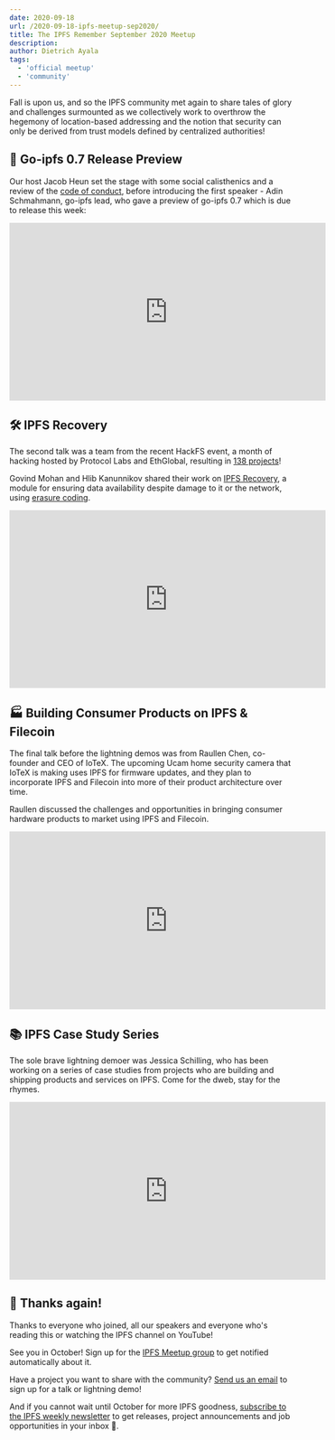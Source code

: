 ```yaml
---
date: 2020-09-18
url: /2020-09-18-ipfs-meetup-sep2020/
title: The IPFS Remember September 2020 Meetup
description:
author: Dietrich Ayala
tags:
  - 'official meetup'
  - 'community'
---
```


Fall is upon us, and so the IPFS community met again to share tales of glory and challenges surmounted as we collectively work to overthrow the hegemony of location-based addressing and the notion that security can only be derived from trust models defined by centralized authorities!

## 🚢 Go-ipfs 0.7 Release Preview

Our host Jacob Heun set the stage with some social calisthenics and a review of the [code of conduct](https://github.com/ipfs/community/blob/master/code-of-conduct.md), before introducing the first speaker - Adin Schmahmann, go-ipfs lead, who gave a preview of go-ipfs 0.7 which is due to release this week:

<iframe width="560" height="315" src="https://www.youtube.com/embed/K9RGlSC5tBs" frameborder="0" allow="accelerometer; autoplay; clipboard-write; encrypted-media; gyroscope; picture-in-picture" allowfullscreen></iframe>

## 🛠 IPFS Recovery

The second talk was a team from the recent HackFS event, a month of hacking hosted by Protocol Labs and EthGlobal, resulting in [138 projects](https://hack.ethglobal.co/hackfs/showcase)!

Govind Mohan and Hlib Kanunnikov shared their work on [IPFS Recovery](https://hack.ethglobal.co/showcase/ipfs-recovery-rec909D6romwHglDV), a module for ensuring data availability despite damage to it or the network, using [erasure coding](https://en.wikipedia.org/wiki/Erasure_code).

<iframe width="560" height="315" src="https://www.youtube.com/embed/BFXSMxVf7pM" frameborder="0" allow="accelerometer; autoplay; clipboard-write; encrypted-media; gyroscope; picture-in-picture" allowfullscreen></iframe>

## 🏭 Building Consumer Products on IPFS & Filecoin

The final talk before the lightning demos was from Raullen Chen, co-founder and CEO of IoTeX. The upcoming Ucam home security camera that IoTeX is making uses IPFS for firmware updates, and they plan to incorporate IPFS and Filecoin into more of their product architecture over time.

Raullen discussed the challenges and opportunities in bringing consumer hardware products to market using IPFS and Filecoin.

<iframe width="560" height="315" src="https://www.youtube.com/embed/dek7B1DXPmU" frameborder="0" allow="accelerometer; autoplay; clipboard-write; encrypted-media; gyroscope; picture-in-picture" allowfullscreen></iframe>

## 📚 IPFS Case Study Series

The sole brave lightning demoer was Jessica Schilling, who has been working on a series of case studies from projects who are building and shipping products and services on IPFS. Come for the dweb, stay for the rhymes.

<iframe width="560" height="315" src="https://www.youtube.com/embed/5qe6H77PflU" frameborder="0" allow="accelerometer; autoplay; clipboard-write; encrypted-media; gyroscope; picture-in-picture" allowfullscreen></iframe>

## 🎉 Thanks again!

Thanks to everyone who joined, all our speakers and everyone who's reading this or watching the IPFS channel on YouTube!

See you in October! Sign up for the [IPFS Meetup group](https://www.meetup.com/San-Francisco-IPFS/) to get notified automatically about it.

Have a project you want to share with the community? [Send us an email](mailto:ipfs-community@protocol.ai) to sign up for a talk or lightning demo!

And if you cannot wait until October for more IPFS goodness, [subscribe to the IPFS weekly newsletter](http://eepurl.com/gL2Pi5) to get releases, project announcements and job opportunities in your inbox 💌.
